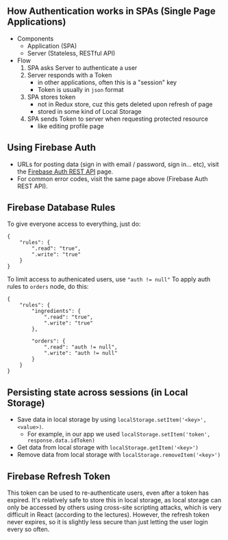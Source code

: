 ## How Authentication works in SPAs (Single Page Applications)
- Components
    - Application (SPA)
    - Server (Stateless, RESTful API)
- Flow
    1. SPA asks Server to authenticate a user
    2. Server responds with a Token
        - in other applications, often this is a "session" key
        - Token is usually in `json` format
    3. SPA stores token
        - not in Redux store, cuz this gets deleted upon refresh of page
        - stored in some kind of Local Storage
    4. SPA sends Token to server when requesting protected resource
        - like editing profile page

## Using Firebase Auth
- URLs for posting data (sign in with email / password, sign in... etc), visit the [Firebase Auth REST API](https://firebase.google.com/docs/reference/rest/auth/#section-sign-in-email-password) page.
- For common error codes, visit the same page above (Firebase Auth REST API).

## Firebase Database Rules
To give everyone access to everything, just do:
```
{
    "rules": {
        ".read": "true",
        ".write": "true"
    }
}
```
To limit access to authenicated users, use `"auth != null"`
To apply auth rules to `orders` node, do this:
```
{
    "rules": {
        "ingredients": {
            ".read": "true",
            ".write": "true"
        },
        
        "orders": {
            ".read": "auth != null",
            ".write": "auth != null"
        }
    }
}
```

## Persisting state across sessions (in Local Storage)
- Save data in local storage by using `localStorage.setItem('<key>', <value>)`.
    - For example, in our app we used `localStorage.setItem('token', response.data.idToken)`
- Get data from local storage with `localStorage.getItem('<key>')`
- Remove data from local storage with `localStorage.removeItem('<key>')`

## Firebase Refresh Token
This token can be used to re-authenticate users, even after a token has expired. It's relatively safe to store this in local storage, as local storage can only be accessed by others using cross-site scripting attacks, which is very difficult in React (according to the lectures). However, the refresh token never expires, so it is slightly less secure than just letting the user login every so often.